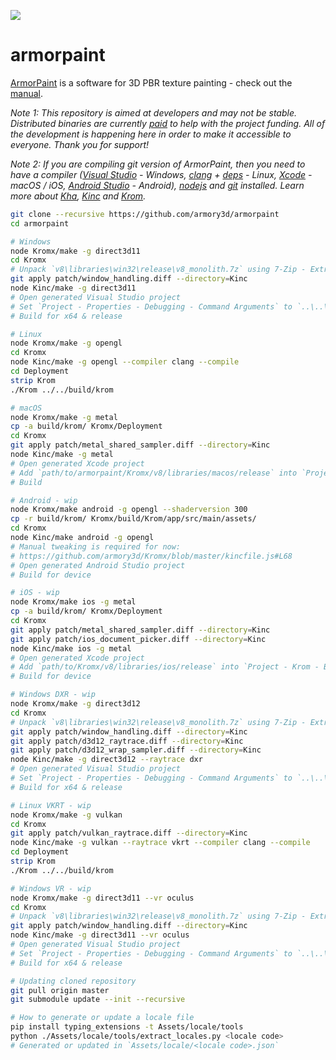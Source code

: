 ![](https://armorpaint.org/img/git.jpg)

armorpaint
==============

[ArmorPaint](https://armorpaint.org) is a software for 3D PBR texture painting - check out the [manual](https://armorpaint.org/manual).

*Note 1: This repository is aimed at developers and may not be stable. Distributed binaries are currently [paid](https://armorpaint.org/download) to help with the project funding. All of the development is happening here in order to make it accessible to everyone. Thank you for support!*

*Note 2: If you are compiling git version of ArmorPaint, then you need to have a compiler ([Visual Studio](https://visualstudio.microsoft.com/downloads/) - Windows, [clang](https://clang.llvm.org/get_started.html) + [deps](https://github.com/Kode/Kha/wiki/Linux) - Linux, [Xcode](https://developer.apple.com/xcode/resources/) - macOS / iOS, [Android Studio](https://developer.android.com/studio) - Android), [nodejs](https://nodejs.org/en/download/) and [git](https://git-scm.com/downloads) installed. Learn more about [Kha](https://github.com/Kode/Kha/wiki), [Kinc](https://github.com/Kode/Kinc/wiki) and [Krom](https://github.com/Kode/Krom/blob/master/readme.md).*
```bash
git clone --recursive https://github.com/armory3d/armorpaint
cd armorpaint
```
```bash
# Windows
node Kromx/make -g direct3d11
cd Kromx
# Unpack `v8\libraries\win32\release\v8_monolith.7z` using 7-Zip - Extract Here (exceeds 100MB)
git apply patch/window_handling.diff --directory=Kinc
node Kinc/make -g direct3d11
# Open generated Visual Studio project
# Set `Project - Properties - Debugging - Command Arguments` to `..\..\build\krom`
# Build for x64 & release
```
```bash
# Linux
node Kromx/make -g opengl
cd Kromx
node Kinc/make -g opengl --compiler clang --compile
cd Deployment
strip Krom
./Krom ../../build/krom
```
```bash
# macOS
node Kromx/make -g metal
cp -a build/krom/ Kromx/Deployment
cd Kromx
git apply patch/metal_shared_sampler.diff --directory=Kinc
node Kinc/make -g metal
# Open generated Xcode project
# Add `path/to/armorpaint/Kromx/v8/libraries/macos/release` into `Project - Krom - Build Settings - Search Paths - Library Search Paths`
# Build
```
```bash
# Android - wip
node Kromx/make android -g opengl --shaderversion 300
cp -r build/krom/ Kromx/build/Krom/app/src/main/assets/
cd Kromx
node Kinc/make android -g opengl
# Manual tweaking is required for now:
# https://github.com/armory3d/Kromx/blob/master/kincfile.js#L68
# Open generated Android Studio project
# Build for device
```
```bash
# iOS - wip
node Kromx/make ios -g metal
cp -a build/krom/ Kromx/Deployment
cd Kromx
git apply patch/metal_shared_sampler.diff --directory=Kinc
git apply patch/ios_document_picker.diff --directory=Kinc
node Kinc/make ios -g metal
# Open generated Xcode project
# Add `path/to/Kromx/v8/libraries/ios/release` into `Project - Krom - Build Settings - Search Paths - Library Search Paths`
# Build for device
```
```bash
# Windows DXR - wip
node Kromx/make -g direct3d12
cd Kromx
# Unpack `v8\libraries\win32\release\v8_monolith.7z` using 7-Zip - Extract Here (exceeds 100MB)
git apply patch/window_handling.diff --directory=Kinc
git apply patch/d3d12_raytrace.diff --directory=Kinc
git apply patch/d3d12_wrap_sampler.diff --directory=Kinc
node Kinc/make -g direct3d12 --raytrace dxr
# Open generated Visual Studio project
# Set `Project - Properties - Debugging - Command Arguments` to `..\..\build\krom`
# Build for x64 & release
```
```bash
# Linux VKRT - wip
node Kromx/make -g vulkan
cd Kromx
git apply patch/vulkan_raytrace.diff --directory=Kinc
node Kinc/make -g vulkan --raytrace vkrt --compiler clang --compile
cd Deployment
strip Krom
./Krom ../../build/krom
```
```bash
# Windows VR - wip
node Kromx/make -g direct3d11 --vr oculus
cd Kromx
# Unpack `v8\libraries\win32\release\v8_monolith.7z` using 7-Zip - Extract Here (exceeds 100MB)
git apply patch/window_handling.diff --directory=Kinc
node Kinc/make -g direct3d11 --vr oculus
# Open generated Visual Studio project
# Set `Project - Properties - Debugging - Command Arguments` to `..\..\build\krom`
# Build for x64 & release
```
```bash
# Updating cloned repository
git pull origin master
git submodule update --init --recursive
```
```bash
# How to generate or update a locale file
pip install typing_extensions -t Assets/locale/tools
python ./Assets/locale/tools/extract_locales.py <locale code>
# Generated or updated in `Assets/locale/<locale code>.json`
```
